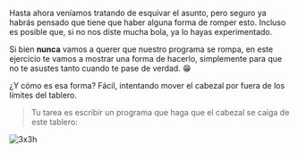 Hasta ahora veníamos tratando de esquivar el asunto, pero seguro ya habrás pensado que tiene que haber alguna forma de romper esto. Incluso es posible que, si no nos diste mucha bola, ya lo hayas experimentado.

Si bien **nunca** vamos a querer que nuestro programa se rompa, en este ejercicio te vamos a mostrar una forma de hacerlo, simplemente para que no te asustes tanto cuando te pase de verdad. :grin:

¿Y cómo es esa forma? Fácil, intentando mover el cabezal por fuera de los límites del tablero.

> Tu tarea es escribir un programa que haga que el cabezal se caiga de este tablero:

![3x3h](https://raw.githubusercontent.com/sagrado-corazon-alcal/mumuki-fundamentos-gobstones-guia-1-primeros-programas/master/3x3h.png)

